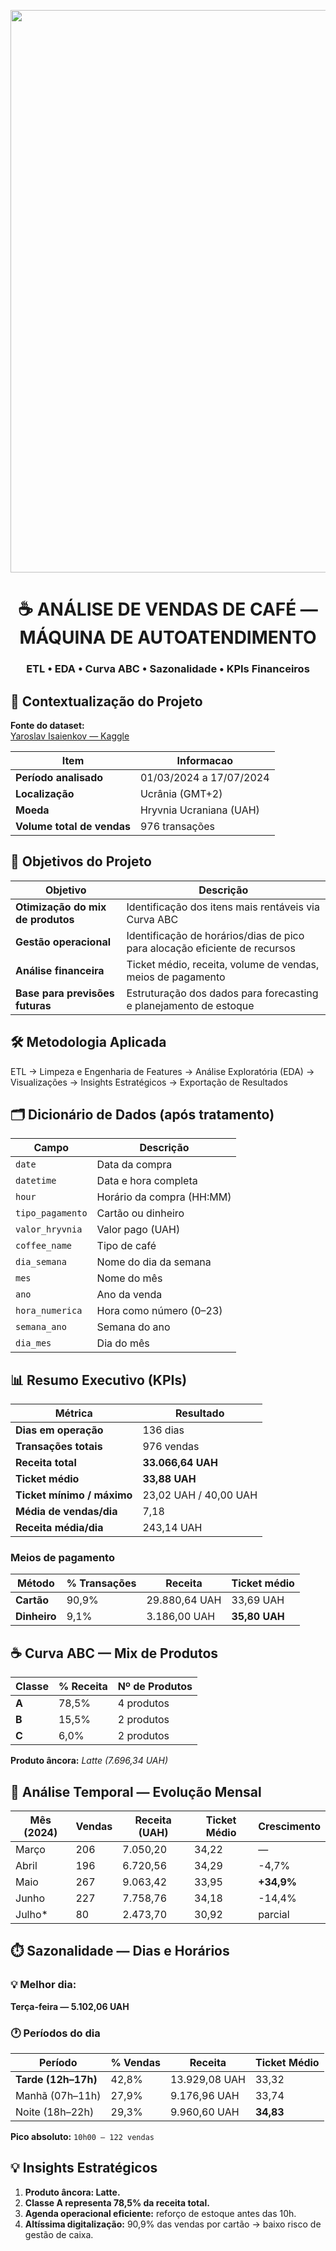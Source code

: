 <p align="center">
  <img src="https://github.com/user-attachments/assets/97d2ba6d-dc3f-48ef-9c1a-f124454dbf91" width="900px">
</p>

<h1 align="center">☕ ANÁLISE DE VENDAS DE CAFÉ — MÁQUINA DE AUTOATENDIMENTO</h1>

<h3 align="center">ETL • EDA • Curva ABC • Sazonalidade • KPIs Financeiros</h3>

## 📌 Contextualização do Projeto

**Fonte do dataset:**  
[Yaroslav Isaienkov — Kaggle](https://www.kaggle.com/code/ihelon/coffee-sales-eda)


| Item                       |    Informacao           |
|----------------------------|-------------------------|
| **Período analisado**      | 01/03/2024 a 17/07/2024 |
| **Localização**            | Ucrânia (GMT+2)         |
| **Moeda**                  | Hryvnia Ucraniana (UAH) |
| **Volume total de vendas** | 976 transações          |

## 🎯 Objetivos do Projeto

|            Objetivo               |                         Descrição                                          |
|-----------------------------------|----------------------------------------------------------------------------|
| **Otimização do mix de produtos** | Identificação dos itens mais rentáveis via Curva ABC                       |
| **Gestão operacional**            | Identificação de horários/dias de pico para alocação eficiente de recursos |
| **Análise financeira**            | Ticket médio, receita, volume de vendas, meios de pagamento                |
| **Base para previsões futuras**   | Estruturação dos dados para forecasting e planejamento de estoque          |

## 🛠️ Metodologia Aplicada
ETL → Limpeza e Engenharia de Features → Análise Exploratória (EDA)
→ Visualizações → Insights Estratégicos → Exportação de Resultados

## 🗂️ Dicionário de Dados (após tratamento)

| Campo            | Descrição                 |
|------------------|---------------------------|
|`date`            | Data da compra            |
|`datetime`        | Data e hora completa      |
|`hour`            | Horário da compra (HH:MM) |
|`tipo_pagamento`  | Cartão ou dinheiro        |
|`valor_hryvnia`   | Valor pago (UAH)          |
|`coffee_name`     | Tipo de café              |
|`dia_semana`      | Nome do dia da semana     |
|`mes`             | Nome do mês               |
|`ano`             | Ano da venda              |
|`hora_numerica`   | Hora como número (0–23)   |
|`semana_ano`      | Semana do ano             |
|`dia_mes`         | Dia do mês                |

## 📊 Resumo Executivo (KPIs)

| Métrica | Resultado |
|---------|----------|
| **Dias em operação** | 136 dias |
| **Transações totais** | 976 vendas |
| **Receita total** | **33.066,64 UAH** |
| **Ticket médio** | **33,88 UAH** |
| **Ticket mínimo / máximo** | 23,02 UAH / 40,00 UAH |
| **Média de vendas/dia** | 7,18 |
| **Receita média/dia** | 243,14 UAH |

### Meios de pagamento

| Método | % Transações | Receita | Ticket médio |
|--------|--------------|----------|--------------|
| **Cartão** | 90,9% | 29.880,64 UAH | 33,69 UAH |
| **Dinheiro** | 9,1% | 3.186,00 UAH | **35,80 UAH** |

## ☕ Curva ABC — Mix de Produtos

| Classe | % Receita | Nº de Produtos |
|--------|-----------|----------------|
| **A** | 78,5% | 4 produtos |
| **B** | 15,5% | 2 produtos |
| **C** | 6,0% | 2 produtos |

**Produto âncora:** *Latte (7.696,34 UAH)*

## 📅 Análise Temporal — Evolução Mensal

| Mês (2024) | Vendas | Receita (UAH) | Ticket Médio | Crescimento |
|------------|--------|----------------|--------------|-------------|
| Março | 206 | 7.050,20 | 34,22 | — |
| Abril | 196 | 6.720,56 | 34,29 | -4,7% |
| Maio | 267 | 9.063,42 | 33,95 | **+34,9%** |
| Junho | 227 | 7.758,76 | 34,18 | -14,4% |
| Julho* | 80 | 2.473,70 | 30,92 | parcial |

## ⏱️ Sazonalidade — Dias e Horários

### 💡 Melhor dia:
**Terça-feira — 5.102,06 UAH**

### 🕐 Períodos do dia

| Período | % Vendas | Receita | Ticket Médio |
|---------|----------|----------|--------------|
| **Tarde (12h–17h)** | 42,8% | 13.929,08 UAH | 33,32 |
| Manhã (07h–11h) | 27,9% | 9.176,96 UAH | 33,74 |
| Noite (18h–22h) | 29,3% | 9.960,60 UAH | **34,83** |

**Pico absoluto:** `10h00 — 122 vendas`

## 💡 Insights Estratégicos

1. **Produto âncora: Latte.**
2. **Classe A representa 78,5% da receita total.**
3. **Agenda operacional eficiente:** reforço de estoque antes das 10h.
4. **Altíssima digitalização:** 90,9% das vendas por cartão → baixo risco de gestão de caixa.

